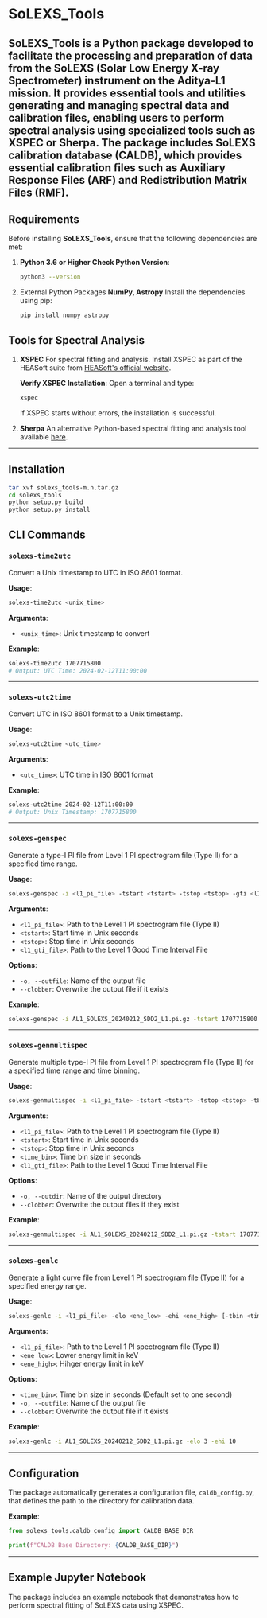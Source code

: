 # SoLEXS_Tools
**SoLEXS_Tools** is a Python package developed to facilitate the processing and preparation of data from the **SoLEXS** (Solar Low Energy X-ray Spectrometer) instrument on the **Aditya-L1** mission. It provides essential tools and utilities generating and managing spectral data and calibration files, enabling users to perform spectral analysis using specialized tools such as **XSPEC** or **Sherpa**. The package includes SoLEXS calibration database (**CALDB**), which provides essential calibration files such as Auxiliary Response Files (**ARF**) and Redistribution Matrix Files (**RMF**).
---

## Requirements

Before installing **SoLEXS_Tools**, ensure that the following dependencies are met:

1. **Python 3.6 or Higher**
   **Check Python Version**:
   ```bash
   python3 --version
   ```

2. External Python Packages
   **NumPy, Astropy**
   Install the dependencies using pip:
   ```bash
   pip install numpy astropy
   ```

## Tools for Spectral Analysis
1. **XSPEC**
   For spectral fitting and analysis. Install XSPEC as part of the HEASoft suite from [HEASoft's official website](https://heasarc.gsfc.nasa.gov/xanadu/xspec/).

   **Verify XSPEC Installation**:
   Open a terminal and type:
   ```bash
   xspec
   ```
   If XSPEC starts without errors, the installation is successful.

2. **Sherpa**
   An alternative Python-based spectral fitting and analysis tool available [here](https://sherpa.readthedocs.io).
---

## Installation
```bash
tar xvf solexs_tools-m.n.tar.gz
cd solexs_tools
python setup.py build
python setup.py install
```

## CLI Commands

### `solexs-time2utc`
Convert a Unix timestamp to UTC in ISO 8601 format.

**Usage**:
```bash
solexs-time2utc <unix_time>
```

**Arguments**:
- `<unix_time>`: Unix timestamp to convert

**Example**:
```bash
solexs-time2utc 1707715800
# Output: UTC Time: 2024-02-12T11:00:00
```

---

### `solexs-utc2time`
Convert UTC in ISO 8601 format to a Unix timestamp.

**Usage**:
```bash
solexs-utc2time <utc_time>
```

**Arguments**:
- `<utc_time>`: UTC time in ISO 8601 format

**Example**:
```bash
solexs-utc2time 2024-02-12T11:00:00
# Output: Unix Timestamp: 1707715800
```

---

### `solexs-genspec`
Generate a type-I PI file from Level 1 PI spectrogram file (Type II) for a specified time range.

**Usage**:
```bash
solexs-genspec -i <l1_pi_file> -tstart <tstart> -tstop <tstop> -gti <l1_gti_file> [-o <outfile>] [--clobber <True/False>]
```

**Arguments**:
- `<l1_pi_file>`: Path to the Level 1 PI spectrogram file (Type II)
- `<tstart>`: Start time in Unix seconds
- `<tstop>`: Stop time in Unix seconds
- `<l1_gti_file>`: Path to the Level 1 Good Time Interval File

**Options**:
- `-o, --outfile`: Name of the output file
- `--clobber`: Overwrite the output file if it exists

**Example**:
```bash
solexs-genspec -i AL1_SOLEXS_20240212_SDD2_L1.pi.gz -tstart 1707715800 -tstop 1707715860 -gti AL1_SOLEXS_20240212_SDD2_L1.gti.gz
```

---

### `solexs-genmultispec`
Generate multiple type-I PI file from Level 1 PI spectrogram file (Type II) for a specified time range and time binning.

**Usage**:
```bash
solexs-genmultispec -i <l1_pi_file> -tstart <tstart> -tstop <tstop> -tbin <tme_bin> -gti <l1_gti_file> [-o <outdir>] [--clobber <True/False>]
```

**Arguments**:
- `<l1_pi_file>`: Path to the Level 1 PI spectrogram file (Type II)
- `<tstart>`: Start time in Unix seconds
- `<tstop>`: Stop time in Unix seconds
- `<time_bin>`: Time bin size in seconds
- `<l1_gti_file>`: Path to the Level 1 Good Time Interval File

**Options**:
- `-o, --outdir`: Name of the output directory
- `--clobber`: Overwrite the output files if they exist

**Example**:
```bash
solexs-genmultispec -i AL1_SOLEXS_20240212_SDD2_L1.pi.gz -tstart 1707715800 -tstop 1707715860 -tbin 10 -gti AL1_SOLEXS_20240212_SDD2_L1.gti.gz
```

---

### `solexs-genlc`
Generate a light curve file from Level 1 PI spectrogram file (Type II) for a specified energy range.

**Usage**:
```bash
solexs-genlc -i <l1_pi_file> -elo <ene_low> -ehi <ene_high> [-tbin <time_bin>] [-o <outfile>] [--clobber <True/False>]
```

**Arguments**:
- `<l1_pi_file>`: Path to the Level 1 PI spectrogram file (Type II)
- `<ene_low>`: Lower energy limit in keV
- `<ene_high>`: Hihger energy limit in keV

**Options**:
- `<time_bin>`: Time bin size in seconds (Default set to one second)
- `-o, --outfile`: Name of the output file
- `--clobber`: Overwrite the output file if it exists

**Example**:
```bash
solexs-genlc -i AL1_SOLEXS_20240212_SDD2_L1.pi.gz -elo 3 -ehi 10
```

---

## Configuration

The package automatically generates a configuration file, `caldb_config.py`, that defines the path to the directory for calibration data.

**Example**:
```python
from solexs_tools.caldb_config import CALDB_BASE_DIR

print(f"CALDB Base Directory: {CALDB_BASE_DIR}")
```

---

## Example Jupyter Notebook
The package includes an example notebook that demonstrates how to perform spectral fitting of SoLEXS data using XSPEC.